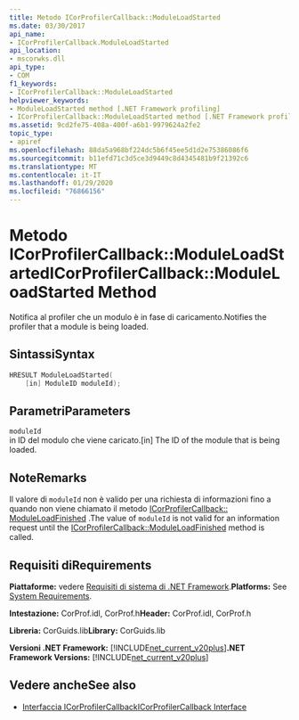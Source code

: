 ```yaml
---
title: Metodo ICorProfilerCallback::ModuleLoadStarted
ms.date: 03/30/2017
api_name:
- ICorProfilerCallback.ModuleLoadStarted
api_location:
- mscorwks.dll
api_type:
- COM
f1_keywords:
- ICorProfilerCallback::ModuleLoadStarted
helpviewer_keywords:
- ModuleLoadStarted method [.NET Framework profiling]
- ICorProfilerCallback::ModuleLoadStarted method [.NET Framework profiling]
ms.assetid: 9cd2fe75-408a-400f-a6b1-9979624a2fe2
topic_type:
- apiref
ms.openlocfilehash: 88da5a968bf224dc5b6f45ee5d1d2e75386086f6
ms.sourcegitcommit: b11efd71c3d5ce3d9449c8d4345481b9f21392c6
ms.translationtype: MT
ms.contentlocale: it-IT
ms.lasthandoff: 01/29/2020
ms.locfileid: "76866156"
---
```

# <a name="icorprofilercallbackmoduleloadstarted-method"></a><span data-ttu-id="60d13-102">Metodo ICorProfilerCallback::ModuleLoadStarted</span><span class="sxs-lookup"><span data-stu-id="60d13-102">ICorProfilerCallback::ModuleLoadStarted Method</span></span>
<span data-ttu-id="60d13-103">Notifica al profiler che un modulo è in fase di caricamento.</span><span class="sxs-lookup"><span data-stu-id="60d13-103">Notifies the profiler that a module is being loaded.</span></span>  
  
## <a name="syntax"></a><span data-ttu-id="60d13-104">Sintassi</span><span class="sxs-lookup"><span data-stu-id="60d13-104">Syntax</span></span>  
  
```cpp  
HRESULT ModuleLoadStarted(  
    [in] ModuleID moduleId);  
```  
  
## <a name="parameters"></a><span data-ttu-id="60d13-105">Parametri</span><span class="sxs-lookup"><span data-stu-id="60d13-105">Parameters</span></span>  
 `moduleId`  
 <span data-ttu-id="60d13-106">in ID del modulo che viene caricato.</span><span class="sxs-lookup"><span data-stu-id="60d13-106">[in] The ID of the module that is being loaded.</span></span>  
  
## <a name="remarks"></a><span data-ttu-id="60d13-107">Note</span><span class="sxs-lookup"><span data-stu-id="60d13-107">Remarks</span></span>  
 <span data-ttu-id="60d13-108">Il valore di `moduleId` non è valido per una richiesta di informazioni fino a quando non viene chiamato il metodo [ICorProfilerCallback:: ModuleLoadFinished](icorprofilercallback-moduleloadfinished-method.md) .</span><span class="sxs-lookup"><span data-stu-id="60d13-108">The value of `moduleId` is not valid for an information request until the [ICorProfilerCallback::ModuleLoadFinished](icorprofilercallback-moduleloadfinished-method.md) method is called.</span></span>  
  
## <a name="requirements"></a><span data-ttu-id="60d13-109">Requisiti di</span><span class="sxs-lookup"><span data-stu-id="60d13-109">Requirements</span></span>  
 <span data-ttu-id="60d13-110">**Piattaforme:** vedere [Requisiti di sistema di .NET Framework](../../../../docs/framework/get-started/system-requirements.md).</span><span class="sxs-lookup"><span data-stu-id="60d13-110">**Platforms:** See [System Requirements](../../../../docs/framework/get-started/system-requirements.md).</span></span>  
  
 <span data-ttu-id="60d13-111">**Intestazione:** CorProf.idl, CorProf.h</span><span class="sxs-lookup"><span data-stu-id="60d13-111">**Header:** CorProf.idl, CorProf.h</span></span>  
  
 <span data-ttu-id="60d13-112">**Libreria:** CorGuids.lib</span><span class="sxs-lookup"><span data-stu-id="60d13-112">**Library:** CorGuids.lib</span></span>  
  
 <span data-ttu-id="60d13-113">**Versioni .NET Framework:** [!INCLUDE[net_current_v20plus](../../../../includes/net-current-v20plus-md.md)]</span><span class="sxs-lookup"><span data-stu-id="60d13-113">**.NET Framework Versions:** [!INCLUDE[net_current_v20plus](../../../../includes/net-current-v20plus-md.md)]</span></span>  
  
## <a name="see-also"></a><span data-ttu-id="60d13-114">Vedere anche</span><span class="sxs-lookup"><span data-stu-id="60d13-114">See also</span></span>

- [<span data-ttu-id="60d13-115">Interfaccia ICorProfilerCallback</span><span class="sxs-lookup"><span data-stu-id="60d13-115">ICorProfilerCallback Interface</span></span>](icorprofilercallback-interface.md)
